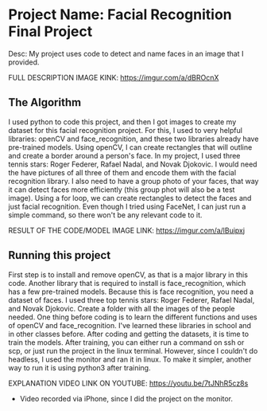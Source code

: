 # Project Name: Facial Recognition Final Project

Desc: My project uses code to detect and name faces in an image that I provided. 

FULL DESCRIPTION IMAGE KINK: https://imgur.com/a/dBROcnX

## The Algorithm

I used python to code this project, and then I got images to create my dataset for this facial recognition project. For this, I used to very helpful libraries: openCV and face_recognition, and these two libraries already have pre-trained models. Using openCV, I can create rectangles that will outline and create a border around a person's face. In my project, I used three tennis stars: Roger Federer, Rafael Nadal, and Novak Djokovic. I would need the have pictures of all three of them and encode them with the facial recognition library. I also need to have a group photo of your faces, that way it can detect faces more efficiently (this group phot will also be a test image). Using a for loop, we can create rectangles to detect the faces and just facial recognition. Even though I tried using FaceNet, I can just run a simple command, so there won't be any relevant code to it. 

RESULT OF THE CODE/MODEL IMAGE LINK: https://imgur.com/a/lBuipxj

## Running this project

First step is to install and remove openCV, as that is a major library in this code. Another library that is required to install is face_recognition, which has a few pre-trained models. Because this is face recognition, you need a dataset of faces. I used three top tennis stars: Roger Federer, Rafael Nadal, and Novak Djokovic. Create a folder with all the images of the people needed. One thing before coding is to learn the different functions and uses of openCV and face_recognition. I've learned these libraries in school and in other classes before. After coding and getting the datasets, it is time to train the models. After training, you can either run a command on ssh or scp, or just run the project in the linux terminal. However, since I couldn't do headless, I used the monitor and ran it in linux. To make it simpler, another way to run it is using python3 after training. 

EXPLANATION VIDEO LINK ON YOUTUBE: https://youtu.be/7tJNhR5cz8s
- Video recorded via iPhone, since I did the project on the monitor.

